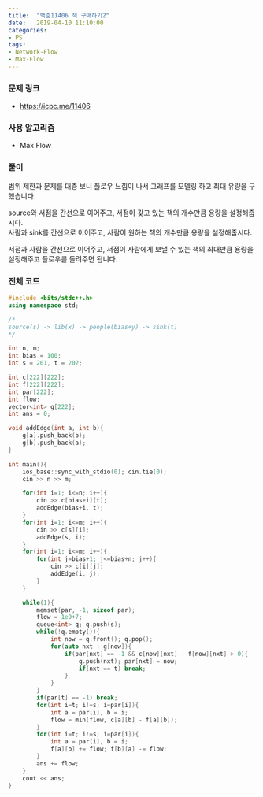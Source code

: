 ```yaml
---
title:  "백준11406 책 구매하기2"
date:   2019-04-10 11:10:00
categories:
- PS
tags:
- Network-Flow
- Max-Flow
---
```


### 문제 링크
* https://icpc.me/11406

### 사용 알고리즘
* Max Flow

### 풀이
범위 제한과 문제를 대충 보니 플로우 느낌이 나서 그래프를 모델링 하고 최대 유량을 구했습니다.

source와 서점을 간선으로 이어주고, 서점이 갖고 있는 책의 개수만큼 용량을 설정해줍시다.<Br>
사람과 sink를 간선으로 이어주고, 사람이 원하는 책의 개수만큼 용량을 설정해줍시다.

서점과 사람을 간선으로 이어주고, 서점이 사람에게 보낼 수 있는 책의 최대만큼 용량을 설정해주고 플로우를 돌려주면 됩니다.

### 전체 코드
```cpp
#include <bits/stdc++.h>
using namespace std;

/*
source(s) -> lib(x) -> people(bias+y) -> sink(t)
*/

int n, m;
int bias = 100;
int s = 201, t = 202;

int c[222][222];
int f[222][222];
int par[222];
int flow;
vector<int> g[222];
int ans = 0;

void addEdge(int a, int b){
	g[a].push_back(b);
	g[b].push_back(a);
}

int main(){
	ios_base::sync_with_stdio(0); cin.tie(0);
	cin >> n >> m;

	for(int i=1; i<=n; i++){
		cin >> c[bias+i][t];
		addEdge(bias+i, t);
	}
	for(int i=1; i<=m; i++){
		cin >> c[s][i];
		addEdge(s, i);
	}
	for(int i=1; i<=m; i++){
		for(int j=bias+1; j<=bias+n; j++){
			cin >> c[i][j];
			addEdge(i, j);
		}
	}

	while(1){
		memset(par, -1, sizeof par);
		flow = 1e9+7;
		queue<int> q; q.push(s);
		while(!q.empty()){
			int now = q.front(); q.pop();
			for(auto nxt : g[now]){
				if(par[nxt] == -1 && c[now][nxt] - f[now][nxt] > 0){
					q.push(nxt); par[nxt] = now;
					if(nxt == t) break;
				}
			}
		}
		if(par[t] == -1) break;
		for(int i=t; i!=s; i=par[i]){
			int a = par[i], b = i;
			flow = min(flow, c[a][b] - f[a][b]);
		}
		for(int i=t; i!=s; i=par[i]){
			int a = par[i], b = i;
			f[a][b] += flow; f[b][a] -= flow;
		}
		ans += flow;
	}
	cout << ans;
}
```
